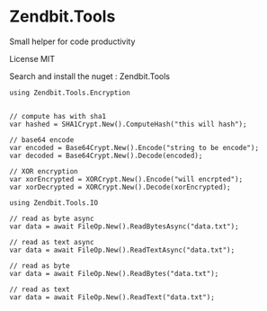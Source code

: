# Zendbit.Tools
Small helper for code productivity

License MIT

Search and install the nuget : Zendbit.Tools

```
using Zendbit.Tools.Encryption


// compute has with sha1
var hashed = SHA1Crypt.New().ComputeHash("this will hash");

// base64 encode
var encoded = Base64Crypt.New().Encode("string to be encode");
var decoded = Base64Crypt.New().Decode(encoded);

// XOR encryption
var xorEncrypted = XORCrypt.New().Encode("will encrpted");
var xorDecrypted = XORCrypt.New().Decode(xorEncrypted);
```

```
using Zendbit.Tools.IO

// read as byte async
var data = await FileOp.New().ReadBytesAsync("data.txt");

// read as text async
var data = await FileOp.New().ReadTextAsync("data.txt");

// read as byte
var data = await FileOp.New().ReadBytes("data.txt");

// read as text
var data = await FileOp.New().ReadText("data.txt");
```
